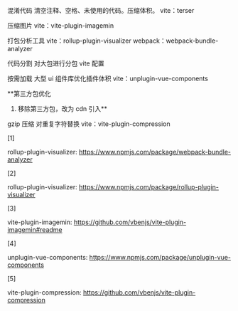 
混淆代码
清空注释、空格、未使用的代码。压缩体积。
vite：terser

压缩图片
vite：vite-plugin-imagemin

打包分析工具
vite：rollup-plugin-visualizer
webpack：webpack-bundle-analyzer

代码分割
对大包进行分包
vite 配置

按需加载
大型 ui 组件库优化插件体积
vite：unplugin-vue-components

**第三方包优化
1. 移除第三方包，改为 cdn 引入**

gzip 压缩
对重复字符替换
vite：vite-plugin-compression

[1]

rollup-plugin-visualizer: https://www.npmjs.com/package/webpack-bundle-analyzer

[2]

rollup-plugin-visualizer: https://www.npmjs.com/package/rollup-plugin-visualizer

[3]

vite-plugin-imagemin: https://github.com/vbenjs/vite-plugin-imagemin#readme

[4]

unplugin-vue-components: https://www.npmjs.com/package/unplugin-vue-components

[5]

vite-plugin-compression: https://github.com/vbenjs/vite-plugin-compression